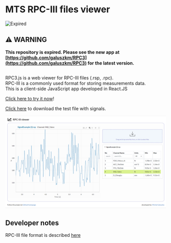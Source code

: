# MTS RPC-III files viewer

![Expired](https://img.shields.io/badge/Status-Expired-red)

## ⚠️ WARNING

**This repository is expired. Please see the new app at [https://github.com/galuszkm/RPC3](https://github.com/galuszkm/RPC3) for the latest version.**
##
RPC3.js is a web viewer for RPC-III files (.rsp, .rpc).  
RPC-III is a commonly used format for storing measurements data.  
This is a client-side JavaScript app developed in React.JS

[Click here to try it now](https://htmlpreview.github.io/?https://github.com/galuszkm/RPC3.js/blob/master/example/index.html)!

[Click here](https://github.com/galuszkm/RPC3.js/raw/master/example/SignalExample.rsp) to download the test file with signals.

<img src="https://github.com/galuszkm/RPC3.js/blob/master/public/WebApp.png?raw=true" alt="Web App">

## Developer notes
RPC-III file format is described [here](https://github.com/galuszkm/RPC3.js/blob/master/public/RPC3_Format.pdf)
